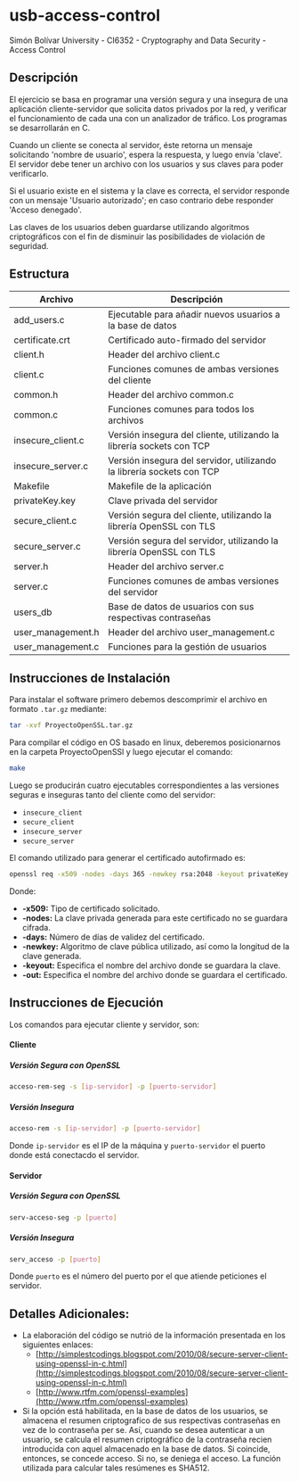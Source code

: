 # usb-access-control
Simón Bolívar University - CI6352 - Cryptography and Data Security - Access Control

## Descripción

El ejercicio se basa en programar una versión segura y una insegura de una aplicación cliente-servidor que solicita datos privados por la red, y verificar el funcionamiento de cada una con un analizador de tráfico. Los programas se desarrollarán en C.

Cuando un cliente se conecta al servidor, éste retorna un mensaje solicitando 'nombre de usuario', espera la respuesta, y luego envía 'clave'. El servidor debe tener un archivo con los usuarios y sus claves para poder verificarlo.
	
Si el usuario existe en el sistema y la clave es correcta, el servidor responde con un mensaje 'Usuario autorizado'; en caso contrario debe responder 'Acceso denegado'.

Las claves de los usuarios deben guardarse utilizando algoritmos criptográficos con el fin de disminuir las posibilidades de violación de seguridad.

## Estructura

| Archivo           | Descripción                                                           |
|-------------------|-----------------------------------------------------------------------|
| add_users.c       | Ejecutable para añadir nuevos usuarios a la base de datos             |
| certificate.crt   | Certificado auto-firmado del servidor                                 |
| client.h          | Header del archivo client.c                                           |
| client.c          | Funciones comunes de ambas versiones del cliente                      |
| common.h          | Header del archivo common.c                                           |
| common.c          | Funciones comunes para todos los archivos                             |
| insecure_client.c | Versión insegura del cliente, utilizando la librería sockets con TCP  |
| insecure_server.c | Versión insegura del servidor, utilizando la librería sockets con TCP |
| Makefile          | Makefile de la aplicación                                             |
| privateKey.key    | Clave privada del servidor                                            |
| secure_client.c   | Versión segura del cliente, utilizando la librería OpenSSL con TLS    |
| secure_server.c   | Versión segura del servidor, utilizando la librería OpenSSL con TLS   |
| server.h          | Header del archivo server.c                                           |
| server.c          | Funciones comunes de ambas versiones del servidor                     |
| users_db          | Base de datos de usuarios con sus respectivas contraseñas             |
| user_management.h | Header del archivo user_management.c                                  |
| user_management.c | Funciones para la gestión de usuarios                                 |

## Instrucciones de Instalación

Para instalar el software primero debemos descomprimir el archivo en formato `.tar.gz` mediante:

```bash
tar -xvf ProyectoOpenSSL.tar.gz
```

Para compilar el código en OS basado en linux, deberemos posicionarnos en la carpeta ProyectoOpenSSl y luego ejecutar el comando:

```bash
make
```

Luego se producirán cuatro ejecutables correspondientes a las versiones seguras e inseguras tanto del cliente como del servidor:

* `insecure_client`
* `secure_client`
* `insecure_server`
* `secure_server`

El comando utilizado para generar el certificado autofirmado es:

```bash
openssl req -x509 -nodes -days 365 -newkey rsa:2048 -keyout privateKey.key -out certificate.crt
```

Donde:
* **-x509:** Tipo de certificado solicitado.
* **-nodes:** La clave privada generada para este certificado no se guardara cifrada.
* **-days:** Número de días de validez del certificado.
* **-newkey:** Algoritmo de clave pública utilizado, así como la longitud de la clave generada.
* **-keyout:** Especifica el nombre del archivo donde se guardara la clave.
* **-out:** Especifica el nombre del archivo donde se guardara el certificado.

## Instrucciones de Ejecución

Los comandos para ejecutar cliente y servidor, son:

#### Cliente

##### Versión Segura con OpenSSL

```bash
acceso-rem-seg -s [ip-servidor] -p [puerto-servidor]
```

##### Versión Insegura

```bash
acceso-rem -s [ip-servidor] -p [puerto-servidor]
```

Donde `ip-servidor` es el IP de la máquina y `puerto-servidor` el puerto donde está conectacdo el servidor.

#### Servidor

##### Versión Segura con OpenSSL

```bash
serv-acceso-seg -p [puerto]
```

##### Versión Insegura

```bash
serv_acceso -p [puerto]
```

Donde `puerto` es el número del puerto por el que atiende peticiones el servidor.

## Detalles Adicionales:

* La elaboración del código se nutrió de la información presentada en los siguientes enlaces:
  * [http://simplestcodings.blogspot.com/2010/08/secure-server-client-using-openssl-in-c.html](http://simplestcodings.blogspot.com/2010/08/secure-server-client-using-openssl-in-c.html)
  * [http://www.rtfm.com/openssl-examples](http://www.rtfm.com/openssl-examples)
* Si la opción está habilitada, en la base de datos de los usuarios, se almacena el resumen criptografico de sus respectivas contraseñas en vez de lo contraseña per se. Así, cuando se desea autenticar a un usuario, se calcula el resumen criptográfico de la contraseña recien introducida con aquel almacenado en la base de datos. Si coincide, entonces, se concede acceso. Si no, se deniega el acceso. La función utilizada para calcular tales resúmenes es SHA512.
